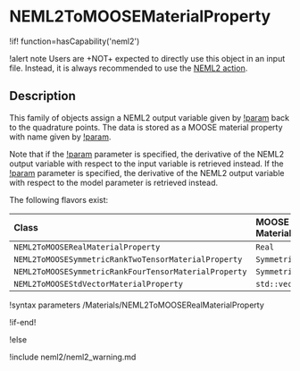 # NEML2ToMOOSEMaterialProperty

!if! function=hasCapability('neml2')

!alert note
Users are +NOT+ expected to directly use this object in an input file. Instead, it is always recommended to use the [NEML2 action](syntax/NEML2/index.md).

## Description

This family of objects assign a NEML2 output variable given by [!param](/Materials/NEML2ToMOOSERealMaterialProperty/from_neml2) back to the quadrature points. The data is stored as a MOOSE material property with name given by [!param](/Materials/NEML2ToMOOSERealMaterialProperty/to_moose).

Note that if the [!param](/Materials/NEML2ToMOOSERealMaterialProperty/neml2_input_derivative) parameter is specified, the derivative of the NEML2 output variable with respect to the input variable is retrieved instead. If the [!param](/Materials/NEML2ToMOOSERealMaterialProperty/neml2_parameter_derivative) parameter is specified, the derivative of the NEML2 output variable with respect to the model parameter is retrieved instead.

The following flavors exist:

| Class                                                 | MOOSE MaterialProperty type |
| :---------------------------------------------------- | :-------------------------- |
| `NEML2ToMOOSERealMaterialProperty`                    | `Real`                      |
| `NEML2ToMOOSESymmetricRankTwoTensorMaterialProperty`  | `SymmetricRankTwoTensor`    |
| `NEML2ToMOOSESymmetricRankFourTensorMaterialProperty` | `SymmetricRankFourTensor`   |
| `NEML2ToMOOSEStdVectorMaterialProperty`               | `std::vector<Real>`         |

!syntax parameters /Materials/NEML2ToMOOSERealMaterialProperty

!if-end!

!else

!include neml2/neml2_warning.md
